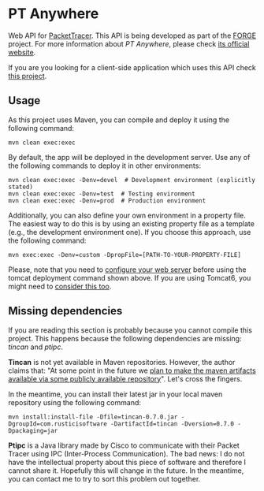 # PT Anywhere

Web API for [PacketTracer](https://www.netacad.com/web/about-us/cisco-packet-tracer).
This API is being developed as part of the [FORGE](http://ict-forge.eu/) project.
For more information about _PT Anywhere_, please check [its official website](http://pt-anywhere.kmi.open.ac.uk).


If you are you looking for a client-side application which uses this API check [this project](https://github.com/PTAnywhere/ptAnywhere-widgets).


## Usage

As this project uses Maven, you can compile and deploy it using the following command:

    mvn clean exec:exec

By default, the app will be deployed in the development server.
Use any of the following commands to deploy it in other environments:

    mvn clean exec:exec -Denv=devel  # Development environment (explicitly stated)
    mvn clean exec:exec -Denv=test  # Testing environment
    mvn clean exec:exec -Denv=prod  # Production environment

Additionally, you can also define your own environment in a property file.
The easiest way to do this is by using an existing property file as a template (e.g., the development environment one).
If you choose this approach, use the following command:

    mvn exec:exec -Denv=custom -DpropFile=[PATH-TO-YOUR-PROPERTY-FILE]

Please, note that you need to [configure your web server](http://www.mkyong.com/maven/how-to-deploy-maven-based-war-file-to-tomcat/) before using the tomcat deployment command shown above.
If you are using Tomcat6, you might need to [consider this too](http://stackoverflow.com/questions/8726987/cant-access-tomcat-6-manager-app).


## Missing dependencies

If you are reading this section is probably because you cannot compile this project.
This happens because the following dependencies are missing: _tincan_ and _ptipc_.

__Tincan__ is not yet available in Maven repositories.
However, the author claims that: "At some point in the future we [plan to make the maven artifacts available via some publicly available repository](https://github.com/RusticiSoftware/TinCanJava/issues/31)".
Let's cross the fingers.

In the meantime, you can install their latest jar in your local maven repository using the following command:

    mvn install:install-file -Dfile=tincan-0.7.0.jar -DgroupId=com.rusticisoftware -DartifactId=tincan -Dversion=0.7.0 -Dpackaging=jar

__Ptipc__ is a Java library made by Cisco to communicate with their Packet Tracer using IPC (Inter-Process Communication).
The bad news: I do not have the intellectual property about this piece of software and therefore I cannot share it.
Hopefully this will change in the future.
In the meantime, you can contact me to try to sort this problem out together.
